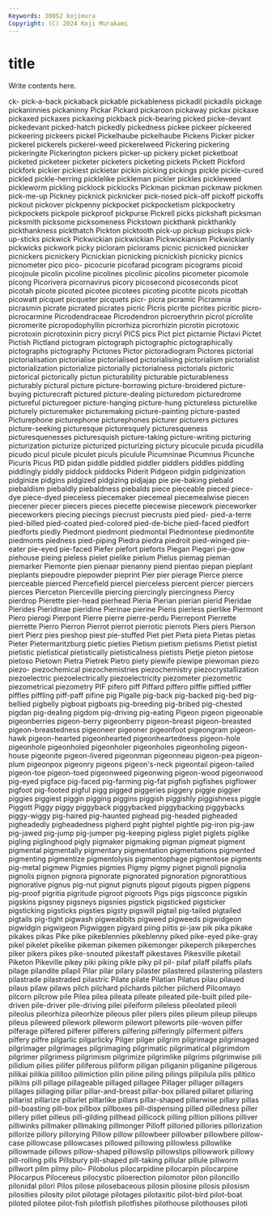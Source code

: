 ```yaml
---
Keywords: 30052 kojimura
Copyright: (C) 2024 Koji Murakami
---
```


# title

Write contents here.



ck- pick-a-back pickaback pickable pickableness pickadil pickadils pickage
pickaninnies pickaninny Pickar Pickard pickaroon pickaway pickax pickaxe pickaxed pickaxes
pickaxing pickback pick-bearing picked picke-devant pickedevant picked-hatch pickedly pickedness pickee
pickeer pickeered pickeering pickeers pickel Pickelhaube pickelhaube Pickens Picker picker
pickerel pickerels pickerel-weed pickerelweed Pickering pickering pickeringite Pickerington pickers picker-up
pickery picket picketboat picketed picketeer picketer picketers picketing pickets Pickett
Pickford pickfork pickier pickiest pickietar pickin picking pickings pickle pickle-cured
pickled pickle-herring picklelike pickleman pickler pickles pickleweed pickleworm pickling picklock
picklocks Pickman pickman pickmaw pickmen pick-me-up Pickney picknick picknicker pick-nosed
pick-off pickoff pickoffs pickout pickover pickpenny pickpocket pickpocketism pickpocketry pickpockets
pickpole pickproof pickpurse Pickrell picks pickshaft picksman picksmith picksome picksomeness
Pickstown pickthank pickthankly pickthankness pickthatch Pickton picktooth pick-up pickup pickups
pick-up-sticks pickwick Pickwickian pickwickian Pickwickianism Pickwickianly pickwicks pickwork picky picloram
piclorams picnic picnicked picnicker picnickers picnickery Picnickian picnicking picnickish picnicky
picnics picnometer pico pico- picocurie picofarad picogram picograms picoid picojoule
picolin picoline picolines picolinic picolins picometer picomole picong Picorivera picornavirus
picory picosecond picoseconds picot picotah picote picoted picotee picotees picoting
picotite picots picottah picowatt picquet picqueter picquets picr- picra picramic
Picramnia picrasmin picrate picrated picrates picric Picris picrite picrites picritic
picro- picrocarmine Picrodendraceae Picrodendron picroerythrin picrol picrolite picromerite picropodophyllin picrorhiza
picrorhizin picrotin picrotoxic picrotoxin picrotoxinin picry picryl PICS pics Pict
pict pictarnie Pictavi Pictet Pictish Pictland pictogram pictograph pictographic pictographically
pictographs pictography Pictones Pictor pictoradiogram Pictores pictorial pictorialisation pictorialise pictorialised
pictorialising pictorialism pictorialist pictorialization pictorialize pictorially pictorialness pictorials pictoric pictorical
pictorically pictun picturability picturable picturableness picturably pictural picture picture-borrowing picture-broidered
picture-buying picturecraft pictured picture-dealing picturedom picturedrome pictureful picturegoer picture-hanging picture-hung
pictureless picturelike picturely picturemaker picturemaking picture-painting picture-pasted Picturephone picturephone picturephones
picturer picturers pictures picture-seeking picturesque picturesquely picturesqueness picturesquenesses picturesquish picture-taking
picture-writing picturing picturization picturize picturized picturizing pictury picucule picuda picudilla
picudo picul picule piculet piculs piculule Picumninae Picumnus Picunche Picuris
Picus PID pidan piddle piddled piddler piddlers piddles piddling piddlingly
piddly piddock piddocks Piderit Pidgeon pidgin pidginization pidginize pidgins pidgized
pidgizing pidjajap pie pie-baking piebald piebaldism piebaldly piebaldness piebalds piece
pieceable pieced piece-dye piece-dyed pieceless piecemaker piecemeal piecemealwise piecen piecener
piecer piecers pieces piecette piecewise piecework pieceworker pieceworkers piecing piecings
piecrust piecrusts pied pied- pied-a-terre pied-billed pied-coated pied-colored pied-de-biche pied-faced
piedfort piedforts piedly Piedmont piedmont piedmontal Piedmontese piedmontite piedmonts piedness
pied-piping Piedra piedra piedroit pied-winged pie-eater pie-eyed pie-faced Piefer piefort
pieforts Piegan Piegari pie-gow piehouse pieing pieless pielet pielike pielum
Pielus piemag pieman piemarker Piemonte pien pienaar pienanny piend pientao
piepan pieplant pieplants piepoudre piepowder pieprint Pier pier pierage Pierce
pierce pierceable pierced Piercefield piercel pierceless piercent piercer piercers pierces
Pierceton Pierceville piercing piercingly piercingness Piercy pierdrop Pierette pier-head pierhead
Pieria Pierian pierian pierid Pieridae Pierides Pieridinae pieridine Pierinae pierine
Pieris pierless pierlike Piermont Piero pierogi Pierpont Pierre pierre pierre-perdu
Pierrepont Pierrette pierrette Pierro Pierron Pierrot pierrot pierrotic pierrots Piers
piers Pierson piert Pierz pies pieshop piest pie-stuffed Piet piet
Pieta pieta Pietas pietas Pieter Pietermaritzburg pietic pieties Pietism pietism
pietisms Pietist pietist pietistic pietistical pietistically pietisticalness pietists Pietje pieton
pietose pietoso Pietown Pietra Pietrek Pietro piety piewife piewipe piewoman
piezo piezo- piezochemical piezochemistries piezochemistry piezocrystallization piezoelectric piezoelectrically piezoelectricity piezometer
piezometric piezometrical piezometry PIF pifero piff Piffard piffero piffle piffled
piffler piffles piffling piff-paff pifine pig Pigalle pig-back pig-backed pig-bed
pig-bellied pigbelly pigboat pigboats pig-breeding pig-bribed pig-chested pigdan pig-dealing pigdom
pig-driving pig-eating Pigeon pigeon pigeonable pigeonberries pigeon-berry pigeonberry pigeon-breast pigeon-breasted
pigeon-breastedness pigeoneer pigeoner pigeonfoot pigeongram pigeon-hawk pigeon-hearted pigeonhearted pigeonheartedness pigeon-hole
pigeonhole pigeonholed pigeonholer pigeonholes pigeonholing pigeon-house pigeonite pigeon-livered pigeonman pigeonneau
pigeon-pea pigeon-plum pigeonpox pigeonry pigeons pigeon's-neck pigeontail pigeon-tailed pigeon-toe pigeon-toed
pigeonweed pigeonwing pigeon-wood pigeonwood pig-eyed pigface pig-faced pig-farming pig-fat pigfish
pigfishes pigflower pigfoot pig-footed pigful pigg pigged piggeries piggery piggie
piggier piggies piggiest piggin pigging piggins piggish piggishly piggishness piggle
Piggott Piggy piggy piggyback piggybacked piggybacking piggybacks piggy-wiggy pig-haired pig-haunted
pighead pig-headed pigheaded pigheadedly pigheadedness pigherd pight pightel pightle pig-iron
pig-jaw pig-jawed pig-jump pig-jumper pig-keeping pigless piglet piglets piglike pigling
piglinghood pigly pigmaker pigmaking pigman pigmeat pigment pigmental pigmentally pigmentary
pigmentation pigmentations pigmented pigmenting pigmentize pigmentolysis pigmentophage pigmentose pigments pig-metal
pigmew Pigmies pigmies Pigmy pigmy pignet pignoli pignolia pignolis pignon
pignora pignorate pignorated pignoration pignoratitious pignorative pignus pig-nut pignut pignuts
pigout pigouts pigpen pigpens pig-proof pigritia pigritude pigroot pigroots Pigs
pigs pigsconce pigskin pigskins pigsney pigsneys pigsnies pigstick pigsticked pigsticker
pigsticking pigsticks pigsties pigsty pigswill pigtail pig-tailed pigtailed pigtails pig-tight
pigwash pigweabbits pigweed pigweeds pigwidgeon pigwidgin pigwigeon Pigwiggen pigyard piing
piitis pi-jaw pik pika pikake pikakes pikas Pike pike pikeblennies
pikeblenny piked pike-eyed pike-gray pikel pikelet pikelike pikeman pikemen pikemonger
pikeperch pikeperches piker pikers pikes pike-snouted pikestaff pikestaves Pikesville piketail
Piketon Pikeville pikey piki piking pikle piky pil pil- pilaf
pilaff pilaffs pilafs pilage pilandite pilapil Pilar pilar pilary pilaster
pilastered pilastering pilasters pilastrade pilastraded pilastric Pilate pilate Pilatian Pilatus
pilau pilaued pilaus pilaw pilaws pilch pilchard pilchards pilcher pilcherd
Pilcomayo pilcorn pilcrow pile Pilea pilea pileata pileate pileated pile-built
piled pile-driven pile-driver pile-driving pilei pileiform pileless pileolated pileoli pileolus
pileorhiza pileorhize pileous piler pilers piles pileum pileup pileups pileus
pileweed pilework pileworm pilewort pileworts pile-woven pilfer pilferage pilfered pilferer
pilferers pilfering pilferingly pilferment pilfers pilfery pilfre pilgarlic pilgarlicky Pilger
pilger pilgrim pilgrimage pilgrimaged pilgrimager pilgrimages pilgrimaging pilgrimatic pilgrimatical pilgrimdom
pilgrimer pilgrimess pilgrimism pilgrimize pilgrimlike pilgrims pilgrimwise pili pilidium pilies
pilifer piliferous piliform piligan piliganin piliganine piligerous pilikai pilikia pililloo
pilimiction pilin piline piling pilings pilipilula pilis pilitico pilkins pill
pillage pillageable pillaged pillagee Pillager pillager pillagers pillages pillaging pillar
pillar-and-breast pillar-box pillared pillaret pillaring pillarist pillarize pillarlet pillarlike pillars
pillar-shaped pillarwise pillary pillas pill-boasting pill-box pillbox pillboxes pill-dispensing pilled
pilledness piller pillery pillet pilleus pill-gilding pillhead pillicock pilling pillion
pillions pilliver pilliwinks pillmaker pillmaking pillmonger Pilloff pilloried pillories pillorization
pillorize pillory pillorying Pillow pillow pillowbeer pillowber pillowbere pillow-case pillowcase
pillowcases pillowed pillowing pillowless pillowlike pillowmade pillows pillow-shaped pillowslip pillowslips
pillowwork pillowy pill-rolling pills Pillsbury pill-shaped pill-taking pillular pillule pillworm
pillwort pilm pilmy pilo- Pilobolus pilocarpidine pilocarpin pilocarpine Pilocarpus Pilocereus
pilocystic piloerection pilomotor pilon piloncillo pilonidal pilori Pilos pilose pilosebaceous
pilosin pilosine pilosis pilosism pilosities pilosity pilot pilotage pilotages pilotaxitic
pilot-bird pilot-boat piloted pilotee pilot-fish pilotfish pilotfishes pilothouse pilothouses piloti
